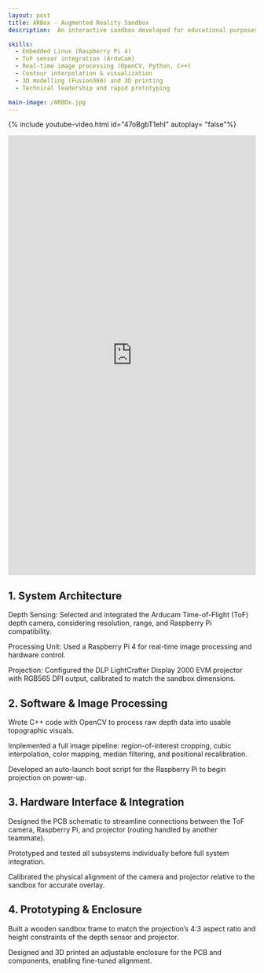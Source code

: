 ```yaml
---
layout: post
title: ARBox - Augmented Reality Sandbox
description:  An interactive sandbox developed for educational purposes, ARBox transforms real-world sand elevations into dynamic topographic maps using a time-of-flight depth camera and real-time projection. Designed as part of an academic engineering course, the project required practical integration of hardware and software. I contributed to system interfacing, sensor selection, and real-time image processing. I served as the technical lead, overseeing nearly all technical aspects of the system design.

skills: 
  - Embedded Linux (Raspberry Pi 4)
  - ToF sensor integration (ArduCam)
  - Real-time image processing (OpenCV, Python, C++)
  - Contour interpolation & visualization
  - 3D modelling (Fusion360) and 3D printing
  - Technical leadership and rapid prototyping

main-image: /ARBOx.jpg
---
```


{% include youtube-video.html id="47oBgbT1ehI" autoplay= "false"%}

<div style="position: relative; padding-bottom: 177.78%; height: 0; overflow: hidden;">
  <iframe 
    src="https://www.youtube.com/embed/47oBgbT1ehI" 
    style="position: absolute; top: 0; left: 0; width: 100%; height: 100%;" 
    frameborder="0" 
    allowfullscreen>
  </iframe>
</div>


## 1. System Architecture
Depth Sensing: Selected and integrated the Arducam Time-of-Flight (ToF) depth camera, considering resolution, range, and Raspberry Pi compatibility.

Processing Unit: Used a Raspberry Pi 4 for real-time image processing and hardware control.

Projection: Configured the DLP LightCrafter Display 2000 EVM projector with RGB565 DPI output, calibrated to match the sandbox dimensions.

## 2. Software & Image Processing

Wrote C++ code with OpenCV to process raw depth data into usable topographic visuals.

Implemented a full image pipeline: region-of-interest cropping, cubic interpolation, color mapping, median filtering, and positional recalibration.

Developed an auto-launch boot script for the Raspberry Pi to begin projection on power-up.

## 3. Hardware Interface & Integration

Designed the PCB schematic to streamline connections between the ToF camera, Raspberry Pi, and projector (routing handled by another teammate).

Prototyped and tested all subsystems individually before full system integration.

Calibrated the physical alignment of the camera and projector relative to the sandbox for accurate overlay.

## 4. Prototyping & Enclosure

Built a wooden sandbox frame to match the projection’s 4:3 aspect ratio and height constraints of the depth sensor and projector.

Designed and 3D printed an adjustable enclosure for the PCB and components, enabling fine-tuned alignment.

